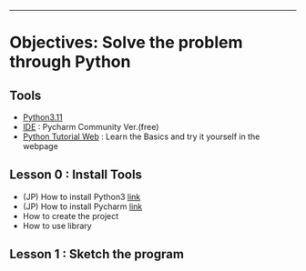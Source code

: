 
--------------------------------------------------------------------
# Objectives: Solve the problem through Python

## Tools
+ [Python3.11](https://www.python.org/downloads/)
+ [IDE](https://www.jetbrains.com/pycharm/download/?source=google&medium=cpc&campaign=APAC_en_JP_PyCharm_Branded&term=pycharm&content=603858680133&gclid=CjwKCAiA75itBhA6EiwAkho9e-2-KOkqf9F_1MO3tHGyy-Wh_WAUVn1b7lLyYAgsaYUcQcSZ7uZsohoCCb4QAvD_BwE&section=mac) : Pycharm Community Ver.(free)
+ [Python Tutorial Web](https://www.w3schools.com/python/) : Learn the Basics and try it yourself in the webpage

## Lesson 0 : Install Tools
+ (JP) How to install Python3 [link](https://prog-8.com/docs/python-env-win)
+ (JP) How to install Pycharm [link](https://sukkiri.jp/technologies/ides/pycharm/pycharm-win.html)
+ How to create the project
+ How to use library

## Lesson 1 : Sketch the program
